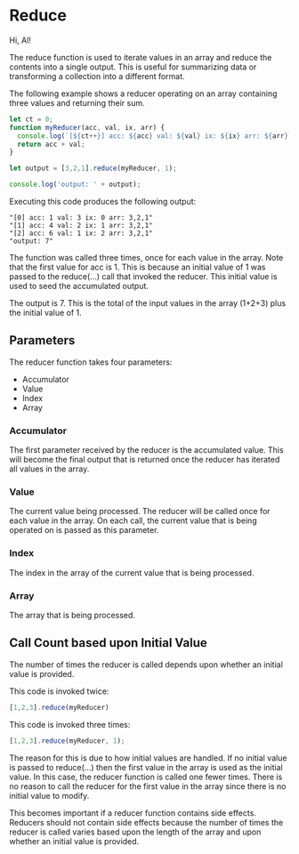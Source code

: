 # Reduce

Hi, Al!

The reduce function is used to iterate values in an array and reduce the
contents into a single output. This is useful for summarizing data or
transforming a collection into a different format.

The following example shows a reducer operating on an array containing three
values and returning their sum.

```javascript
let ct = 0;
function myReducer(acc, val, ix, arr) {
  console.log(`[${ct++}] acc: ${acc} val: ${val} ix: ${ix} arr: ${arr}`);
  return acc + val;
}

let output = [3,2,1].reduce(myReducer, 1);

console.log('output: ' + output);
```

Executing this code produces the following output:

```
"[0] acc: 1 val: 3 ix: 0 arr: 3,2,1"
"[1] acc: 4 val: 2 ix: 1 arr: 3,2,1"
"[2] acc: 6 val: 1 ix: 2 arr: 3,2,1"
"output: 7"
```

The function was called three times, once for each value in the array. Note
that the first value for acc is 1. This is because an initial value of 1 was
passed to the reduce(...) call that invoked the reducer. This initial value is
used to seed the accumulated output.

The output is 7. This is the total of the input values in the array (1+2+3)
plus the initial value of 1.

## Parameters

The reducer function takes four parameters:
* Accumulator
* Value
* Index
* Array

### Accumulator

The first parameter received by the reducer is the accumulated value. This
will become the final output that is returned once the reducer has iterated all
values in the array.

### Value

The current value being processed. The reducer will be called once for each
value in the array. On each call, the current value that is being operated on
is passed as this parameter.

### Index

The index in the array of the current value that is being processed.

### Array

The array that is being processed.

## Call Count based upon Initial Value

The number of times the reducer is called depends upon whether an initial
value is provided.

This code is invoked twice:

```javascript
[1,2,3].reduce(myReducer)
```

This code is invoked three times:

```javascript
[1,2,3].reduce(myReducer, 1);
```

The reason for this is due to how initial values are handled. If no initial
value is passed to reduce(...) then the first value in the array is used as
the initial value. In this case, the reducer function is called one fewer
times. There is no reason to call the reducer for the first value in the array
since there is no initial value to modify.

This becomes important if a reducer function contains side effects. Reducers
should not contain side effects because the number of times the reducer is
called varies based upon the length of the array and upon whether an initial
value is provided.

